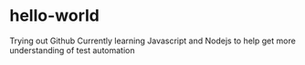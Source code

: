 # hello-world
Trying out Github
Currently learning Javascript and Nodejs to help get more understanding of test automation
